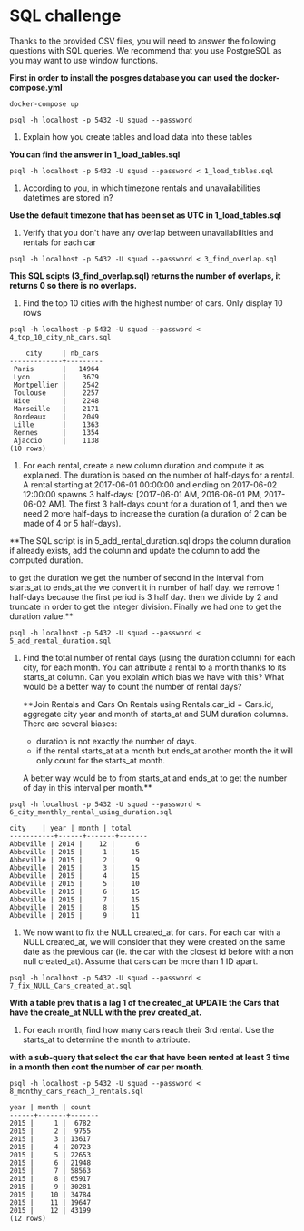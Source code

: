 # SQL challenge

Thanks to the provided CSV files, you will need to answer the following questions with SQL queries. We recommend that you use PostgreSQL as you may want to use window functions.

**First in order to install the posgres database you can used the docker-compose.yml**

```
docker-compose up
```

```
psql -h localhost -p 5432 -U squad --password
```

1. Explain how you create tables and load data into these tables

  **You can find the answer in 1_load_tables.sql**
  ```
  psql -h localhost -p 5432 -U squad --password < 1_load_tables.sql
  ```

1. According to you, in which timezone rentals and unavailabilities datetimes are stored in?

  **Use the default timezone that has been set as UTC in 1_load_tables.sql**

1. Verify that you don't have any overlap between unavailabilities and rentals for each car

  ```
  psql -h localhost -p 5432 -U squad --password < 3_find_overlap.sql
  ```

  **This SQL scipts (3_find_overlap.sql) returns the number of overlaps, it returns 0 so there is no overlaps.**

1. Find the top 10 cities with the highest number of cars. Only display 10 rows

  ```
  psql -h localhost -p 5432 -U squad --password < 4_top_10_city_nb_cars.sql
  ```
  ```
      city     | nb_cars
  -------------+---------
   Paris       |   14964
   Lyon        |    3679
   Montpellier |    2542
   Toulouse    |    2257
   Nice        |    2248
   Marseille   |    2171
   Bordeaux    |    2049
   Lille       |    1363
   Rennes      |    1354
   Ajaccio     |    1138
  (10 rows)
  ```

1. For each rental, create a new column duration and compute it as explained. The duration is based on the number of half-days for a rental. A rental starting at 2017-06-01 00:00:00 and ending on 2017-06-02 12:00:00 spawns 3 half-days: [2017-06-01 AM, 2016-06-01 PM, 2017-06-02 AM]. The first 3 half-days count for a duration of 1, and then we need 2 more half-days to increase the duration (a duration of 2 can be made of 4 or 5 half-days).

  **The SQL script is in 5_add_rental_duration.sql drops the column duration if already exists, add the column and update the column to add the computed duration.

  to get the duration we get the number of second in the interval from starts_at to ends_at the we convert it in number of half day. we remove 1 half-days because the first period is 3 half day. then we divide by 2 and truncate in order to get the integer division. Finally we had one to get the duration value.**

  ```
  psql -h localhost -p 5432 -U squad --password < 5_add_rental_duration.sql
  ```

1. Find the total number of rental days (using the duration column) for each city, for each month. You can attribute a rental to a month thanks to its starts_at column. Can you explain which bias we have with this? What would be a better way to count the number of rental days?

    **Join Rentals and Cars On Rentals using Rentals.car_id = Cars.id, aggregate city year and month of starts_at and SUM duration columns.
    There are several biases:
    - duration is not exactly the number of days.
    - if the rental starts_at at a month but ends_at another month the it will only count for the starts_at month.

    A better way would be to from starts_at and ends_at to get the number of day in this interval per month.**

  ```
  psql -h localhost -p 5432 -U squad --password < 6_city_monthly_rental_using_duration.sql
  ```
  ```
  city    | year | month | total
  -----------+------+-------+-------
  Abbeville | 2014 |    12 |     6
  Abbeville | 2015 |     1 |    15
  Abbeville | 2015 |     2 |     9
  Abbeville | 2015 |     3 |    15
  Abbeville | 2015 |     4 |    15
  Abbeville | 2015 |     5 |    10
  Abbeville | 2015 |     6 |    15
  Abbeville | 2015 |     7 |    15
  Abbeville | 2015 |     8 |    15
  Abbeville | 2015 |     9 |    11
  ```

1. We now want to fix the NULL created_at for cars. For each car with a NULL created_at, we will consider that they were created on the same date as the previous car (ie. the car with the closest id before with a non null created_at). Assume that cars can be more than 1 ID apart.

  ```
  psql -h localhost -p 5432 -U squad --password < 7_fix_NULL_Cars_created_at.sql
  ```

  **With a table prev that is a lag 1 of the created_at UPDATE the Cars that have the create_at NULL with the prev created_at.**

1. For each month, find how many cars reach their 3rd rental. Use the starts_at to determine the month to attribute.

  **with a sub-query that select the car that have been rented at least 3 time in a month then cont the number of car per month.**

  ```
  psql -h localhost -p 5432 -U squad --password < 8_monthy_cars_reach_3_rentals.sql
  ```
  ```
  year | month | count
  ------+-------+-------
  2015 |     1 |  6782
  2015 |     2 |  9755
  2015 |     3 | 13617
  2015 |     4 | 20723
  2015 |     5 | 22653
  2015 |     6 | 21948
  2015 |     7 | 58563
  2015 |     8 | 65917
  2015 |     9 | 30281
  2015 |    10 | 34784
  2015 |    11 | 19647
  2015 |    12 | 43199
  (12 rows)
  ```
